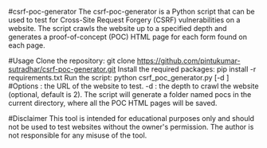 #csrf-poc-generator
The csrf-poc-generator is a Python script that can be used to test for Cross-Site Request Forgery (CSRF) vulnerabilities on a website. The script crawls the website up to a specified depth and generates a proof-of-concept (POC) HTML page for each form found on each page.

#Usage
Clone the repository: git clone https://github.com/pintukumar-sutradhar/csrf-poc-generator.git
Install the required packages: pip install -r requirements.txt
Run the script: python csrf_poc_generator.py <url> [-d <depth>]
#Options
<url>: the URL of the website to test.
-d <depth>: the depth to crawl the website (optional, default is 2).
The script will generate a folder named pocs in the current directory, where all the POC HTML pages will be saved.

#Disclaimer
This tool is intended for educational purposes only and should not be used to test websites without the owner's permission. The author is not responsible for any misuse of the tool.

